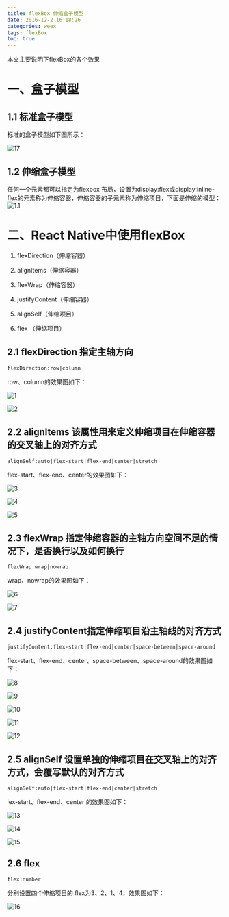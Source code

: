 ```yaml
---
title: flexBox 伸缩盒子模型
date: 2016-12-2 16:18:26
categories: weex
tags: flexBox
toc: true
---
```

本文主要说明下flexBox的各个效果
<!--more-->

#  一、盒子模型

## 1.1 标准盒子模型

标准的盒子模型如下图所示：

![17](http://of685p9vy.bkt.clouddn.com/17.png)

## 1.2 伸缩盒子模型

任何一个元素都可以指定为flexbox 布局，设置为display:flex或display:inline-flex的元素称为伸缩容器，伸缩容器的子元素称为伸缩项目，下面是伸缩的模型：
![1.1](http://of685p9vy.bkt.clouddn.com/1.1.png)

# 二、React Native中使用flexBox

1. flexDirection（伸缩容器）

2. alignItems（伸缩容器）

3. flexWrap（伸缩容器）
4. justifyContent（伸缩容器）
5. alignSelf（伸缩项目）
6. flex （伸缩项目）


## 2.1 flexDirection 指定主轴方向

~~~
flexDirection:row|column
~~~

row、column的效果图如下：

![1](http://of685p9vy.bkt.clouddn.com/1.png)

![2](http://of685p9vy.bkt.clouddn.com/1.png)


## 2.2 alignItems 该属性用来定义伸缩项目在伸缩容器的交叉轴上的对齐方式

~~~
alignSelf:auto|flex-start|flex-end|center|stretch
~~~

flex-start、flex-end、center的效果图如下：

![3](http://of685p9vy.bkt.clouddn.com/3.png)

![4](http://of685p9vy.bkt.clouddn.com/4.png)

![5](http://of685p9vy.bkt.clouddn.com/5.png)



## 2.3 flexWrap 指定伸缩容器的主轴方向空间不足的情况下，是否换行以及如何换行

~~~
flexWrap:wrap|nowrap
~~~
wrap、nowrap的效果图如下：

![6](http://of685p9vy.bkt.clouddn.com/6.png)

![7](http://of685p9vy.bkt.clouddn.com/7.png)

## 2.4 justifyContent指定伸缩项目沿主轴线的对齐方式

~~~
justifyContent:flex-start|flex-end|center|space-between|space-around
~~~

flex-start、flex-end、center、space-between、space-around的效果图如下：

![8](http://of685p9vy.bkt.clouddn.com/8.png)

![9](http://of685p9vy.bkt.clouddn.com/9.png)

![10](http://of685p9vy.bkt.clouddn.com/10.png)

![11](http://of685p9vy.bkt.clouddn.com/11.png)

![12](http://of685p9vy.bkt.clouddn.com/12.png)

## 2.5  alignSelf 设置单独的伸缩项目在交叉轴上的对齐方式，会覆写默认的对齐方式

~~~
alignSelf:auto|flex-start|flex-end|center|stretch
~~~

lex-start、flex-end、center 的效果图如下：

![13](http://of685p9vy.bkt.clouddn.com/13.png)

![14](http://of685p9vy.bkt.clouddn.com/14.png)

![15](http://of685p9vy.bkt.clouddn.com/15.png)

## 2.6 flex

~~~
flex:number
~~~

分别设置四个伸缩项目的 flex为3、2、1、4，效果图如下：

![16](http://of685p9vy.bkt.clouddn.com/16.png)
